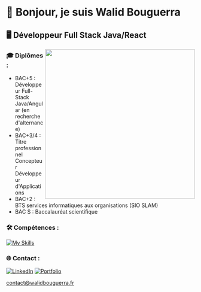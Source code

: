 # 👋 Bonjour, je suis Walid Bouguerra

## 🖥 Développeur Full Stack Java/React

<img align="right" width="400" src="https://user-images.githubusercontent.com/74038190/212749447-bfb7e725-6987-49d9-ae85-2015e3e7cc41.gif"> 

### 🎓 Diplômes :
- BAC+5 : Développeur Full-Stack Java/Angular (en recherche d'alternance)
- BAC+3/4 : Titre professionnel Concepteur Développeur d'Applications  
- BAC+2 : BTS services informatiques aux organisations (SIO SLAM)
- BAC S : Baccalauréat scientifique

### 🛠 Compétences : 
[![My Skills](https://skillicons.dev/icons?i=html,css,js,php,java,spring,react&theme=light)](https://skillicons.dev)

### 🌐 Contact :
[![LinkedIn](https://img.shields.io/badge/LinkedIn-%230077B5.svg?logo=linkedin&logoColor=white)](https://www.linkedin.com/in/walid-bouguerra/) [![Portfolio](https://img.shields.io/badge/Portfolio-grey?logo=googlechrome&logoColor=white)](https://walidbouguerra.fr)   

contact@walidbouguerra.fr


